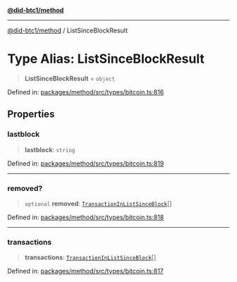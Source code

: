 [**@did-btc1/method**](../README.md)

***

[@did-btc1/method](../globals.md) / ListSinceBlockResult

# Type Alias: ListSinceBlockResult

> **ListSinceBlockResult** = `object`

Defined in: [packages/method/src/types/bitcoin.ts:816](https://github.com/dcdpr/did-btc1-js/blob/751aedd75738c26882a2149e644ae32b9e424707/packages/method/src/types/bitcoin.ts#L816)

## Properties

### lastblock

> **lastblock**: `string`

Defined in: [packages/method/src/types/bitcoin.ts:819](https://github.com/dcdpr/did-btc1-js/blob/751aedd75738c26882a2149e644ae32b9e424707/packages/method/src/types/bitcoin.ts#L819)

***

### removed?

> `optional` **removed**: [`TransactionInListSinceBlock`](TransactionInListSinceBlock.md)[]

Defined in: [packages/method/src/types/bitcoin.ts:818](https://github.com/dcdpr/did-btc1-js/blob/751aedd75738c26882a2149e644ae32b9e424707/packages/method/src/types/bitcoin.ts#L818)

***

### transactions

> **transactions**: [`TransactionInListSinceBlock`](TransactionInListSinceBlock.md)[]

Defined in: [packages/method/src/types/bitcoin.ts:817](https://github.com/dcdpr/did-btc1-js/blob/751aedd75738c26882a2149e644ae32b9e424707/packages/method/src/types/bitcoin.ts#L817)
